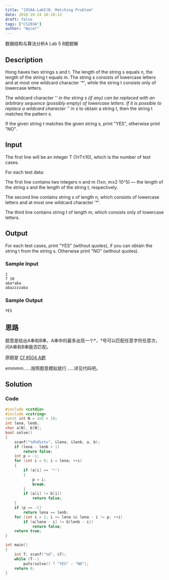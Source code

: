```yaml
---
title: "[DSAA-Lab5]B. Matching Problem"
date: 2018-10-24 16:10:13
draft: false
tags: ["CS203A"]
author: "Wycer"
---
```


数据结构与算法分析A Lab 5 B题题解

<!-- more -->

## Description
Hong haves two strings s and t. The length of the string s equals n, the length of the string t equals m. The string s consists of lowercase letters and at most one wildcard character '*', while the string t consists only of lowercase letters.

The wildcard character '*' in the string s (if any) can be replaced with an arbitrary sequence (possibly empty) of lowercase letters. If it is possible to replace a wildcard character '*' in s to obtain a string t, then the string t matches the pattern s.

If the given string t matches the given string s, print "YES", otherwise print "NO".

## Input

The first line will be an integer T (1≤T≤10), which is the number of test cases.  

For each test data:

The first line contains two integers n and m (1≤n, m≤2⋅10^5) — the length of the string s and the length of the string t, respectively.

The second line contains string s of length n, which consists of lowercase letters and at most one wildcard character '*'.

The third line contains string t of length m, which consists only of lowercase letters.

## Output
For each test cases, print "YES" (without quotes), if you can obtain the string t from the string s. Otherwise print "NO" (without quotes).

### Sample Input
```
1
7 10
aba*aba
abazzzzaba
```
### Sample Output
```
YES
```

## 思路

题意是给出A串和B串，A串中的最多出现一个*，*号可以匹配任意字符任意次，问A串和B串能否匹配。

原题是 [Cf #504 A题](http://codeforces.com/contest/1023/problem/A)

emmmm……按照题意模拟就行……详见代码吧。


## Solution

### Code
``` cpp
#include <cstdio>
#include <cstring>
const int N = 2e5 + 10;
int lena, lenb;
char a[N], b[N];
bool solve()
{
    scanf("%d%d%s%s", &lena, &lenb, a, b);
    if (lena - lenb > 1)
        return false;
    int p = -1;
    for (int i = 0; i < lena; ++i)
    {
        if (a[i] == '*')
        {
            p = i;
            break;
        }
        if (a[i] != b[i])
            return false;
    }
    if (p == -1)
        return lena == lenb;
    for (int i = 1; i <= lena && lena - i != p; ++i)
        if (a[lena - i] != b[lenb - i])
            return false;
    return true;
}

int main()
{
    int T; scanf("%d", &T);
    while (T--)
        puts(solve() ? "YES" : "NO");
    return 0;
}
```